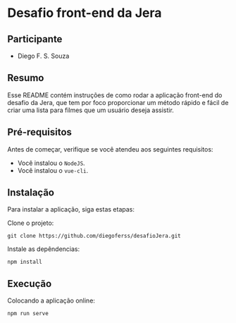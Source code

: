 # Desafio front-end da Jera

## Participante

- Diego F. S. Souza

## Resumo

Esse README contém instruções de como rodar a aplicação front-end do desafio da Jera, que tem por foco proporcionar um método rápido e fácil de criar uma lista para filmes que um usuário deseja assistir.

## Pré-requisitos

Antes de começar, verifique se você atendeu aos seguintes requisitos:

* Você instalou o `NodeJS`.
* Você instalou o `vue-cli`.

## Instalação

Para instalar a aplicação, siga estas etapas:

Clone o projeto:
```
git clone https://github.com/diegoferss/desafioJera.git
```

Instale as depêndencias:
```
npm install
```

## Execução

Colocando a aplicação online:

```
npm run serve
```



